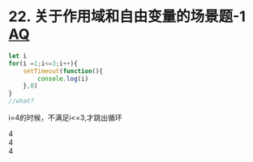 # 22. 关于作用域和自由变量的场景题-1 [AQ](./00-question.md)

```javascript
let i
for(i =1;i<=3;i++){
    setTimeout(function(){
        console.log(i)
    },0)
}
//what?
```

i=4的时候，不满足i<=3,才跳出循环

4  
4  
4  
